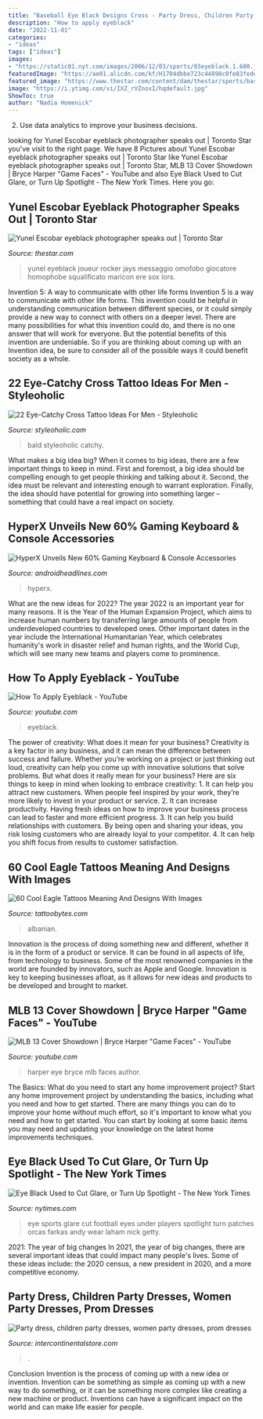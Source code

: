 ```yaml
---
title: "Baseball Eye Black Designs Cross - Party Dress, Children Party Dresses, Women Party Dresses, Prom Dresses"
description: "How to apply eyeblack"
date: "2022-11-01"
categories:
- "ideas"
tags: ["ideas"]
images:
- "https://static01.nyt.com/images/2006/12/03/sports/03eyeblack.1.600.jpg"
featuredImage: "https://ae01.alicdn.com/kf/H1704dbbe723c44898c0fe83fedee5d9dL/High-Quality-Travis-Scotts-X-6-Retro-Medium-Olive-Men-Basketball-Shoes-Denim-Tinker-Cactus-Oregon.jpg_640x640.jpg"
featured_image: "https://www.thestar.com/content/dam/thestar/sports/baseball/2012/09/21/yunel_escobar_eyeblack_photographer_speaks_out/yunelescobar.jpeg"
image: "https://i.ytimg.com/vi/IXZ_rVZnoxI/hqdefault.jpg"
ShowToc: true
author: "Nadia Homenick"
---
```



2. Use data analytics to improve your business decisions.

	

		
looking for Yunel Escobar eyeblack photographer speaks out | Toronto Star you've visit to the right page. We have 8 Pictures about Yunel Escobar eyeblack photographer speaks out | Toronto Star like Yunel Escobar eyeblack photographer speaks out | Toronto Star, MLB 13 Cover Showdown | Bryce Harper &quot;Game Faces&quot; - YouTube and also Eye Black Used to Cut Glare, or Turn Up Spotlight - The New York Times. Here you go:
		
    
## Yunel Escobar Eyeblack Photographer Speaks Out | Toronto Star

<img loading=lazy src="https://www.thestar.com/content/dam/thestar/sports/baseball/2012/09/21/yunel_escobar_eyeblack_photographer_speaks_out/yunelescobar.jpeg" onerror="this.onerror=null;this.src='https://tse4.mm.bing.net/th?id=OIP.bRG8RHmQHqY8qzRYp-Wj3QHaHa&amp;pid=15.1';" alt="Yunel Escobar eyeblack photographer speaks out | Toronto Star">

_Source: thestar.com_

>yunel eyeblack joueur rocker jays messaggio omofobo giocatore homophobe squalificato maricon ere sox lors. 

	

Invention 5: A way to communicate with other life forms
Invention 5 is a way to communicate with other life forms. This invention could be helpful in understanding communication between different species, or it could simply provide a new way to connect with others on a deeper level. There are many possibilities for what this invention could do, and there is no one answer that will work for everyone. But the potential benefits of this invention are undeniable. So if you are thinking about coming up with an Invention idea, be sure to consider all of the possible ways it could benefit society as a whole.

    
## 22 Eye-Catchy Cross Tattoo Ideas For Men - Styleoholic

<img loading=lazy src="https://i.styleoholic.com/2017/03/15-an-eagle-and-cross-tattoo-on-an-arm.jpg" onerror="this.onerror=null;this.src='https://tse1.mm.bing.net/th?id=OIP.7tvOyhvQoUGfjZhpbnnL2wHaJ4&amp;pid=15.1';" alt="22 Eye-Catchy Cross Tattoo Ideas For Men - Styleoholic">

_Source: styleoholic.com_

>bald styleoholic catchy. 

	

What makes a big idea big?
When it comes to big ideas, there are a few important things to keep in mind. First and foremost, a big idea should be compelling enough to get people thinking and talking about it. Second, the idea must be relevant and interesting enough to warrant exploration. Finally, the idea should have potential for growing into something larger – something that could have a real impact on society.

    
## HyperX Unveils New 60% Gaming Keyboard &amp; Console Accessories

<img loading=lazy src="https://www.androidheadlines.com/wp-content/uploads/2021/01/HyperX-Alloy-60-Mechanical-Gaming-Keyboard-2.jpg" onerror="this.onerror=null;this.src='https://tse3.mm.bing.net/th?id=OIP.Xa4-xlBF257gYt-96c5XHwHaEK&amp;pid=15.1';" alt="HyperX Unveils New 60% Gaming Keyboard &amp; Console Accessories">

_Source: androidheadlines.com_

>hyperx. 

	

What are the new ideas for 2022?
The year 2022 is an important year for many reasons. It is the Year of the Human Expansion Project, which aims to increase human numbers by transferring large amounts of people from underdeveloped countries to developed ones. Other important dates in the year include the International Humanitarian Year, which celebrates humanity's work in disaster relief and human rights, and the World Cup, which will see many new teams and players come to prominence.

    
## How To Apply Eyeblack - YouTube

<img loading=lazy src="https://i.ytimg.com/vi/IXZ_rVZnoxI/hqdefault.jpg" onerror="this.onerror=null;this.src='https://tse4.mm.bing.net/th?id=OIP.yRo27s52xcmtDBNirNnDUQHaFj&amp;pid=15.1';" alt="How To Apply Eyeblack - YouTube">

_Source: youtube.com_

>eyeblack. 

	

The power of creativity: What does it mean for your business?
Creativity is a key factor in any business, and it can mean the difference between success and failure. Whether you’re working on a project or just thinking out loud, creativity can help you come up with innovative solutions that solve problems. But what does it really mean for your business? Here are six things to keep in mind when looking to embrace creativity: 1. It can help you attract new customers. When people feel inspired by your work, they’re more likely to invest in your product or service. 2. It can increase productivity. Having fresh ideas on how to improve your business process can lead to faster and more efficient progress. 3. It can help you build relationships with customers. By being open and sharing your ideas, you risk losing customers who are already loyal to your competitor. 4. It can help you shift focus from results to customer satisfaction.

    
## 60 Cool Eagle Tattoos Meaning And Designs With Images

<img loading=lazy src="https://www.tattoobytes.com/wp-content/uploads/2015/11/albanian-eagle-tattoo-photos.jpg" onerror="this.onerror=null;this.src='https://tse4.mm.bing.net/th?id=OIP.Zpz62IaZkFw4kOfrXq5I-wHaFi&amp;pid=15.1';" alt="60 Cool Eagle Tattoos Meaning And Designs With Images">

_Source: tattoobytes.com_

>albanian. 

	

Innovation is the process of doing something new and different, whether it is in the form of a product or service. It can be found in all aspects of life, from technology to business. Some of the most renowned companies in the world are founded by innovators, such as Apple and Google. Innovation is key to keeping businesses afloat, as it allows for new ideas and products to be developed and brought to market.

    
## MLB 13 Cover Showdown | Bryce Harper &quot;Game Faces&quot; - YouTube

<img loading=lazy src="https://i.ytimg.com/vi/5Ynje3LxEEM/maxresdefault.jpg" onerror="this.onerror=null;this.src='https://tse2.mm.bing.net/th?id=OIP.YUPosLEZeKz1yyrIOm5_lAHaEK&amp;pid=15.1';" alt="MLB 13 Cover Showdown | Bryce Harper &quot;Game Faces&quot; - YouTube">

_Source: youtube.com_

>harper eye bryce mlb faces author. 

	

The Basics: What do you need to start any home improvement project?
Start any home improvement project by understanding the basics, including what you need and how to get started. There are many things you can do to improve your home without much effort, so it's important to know what you need and how to get started. You can start by looking at some basic items you may need and updating your knowledge on the latest home improvements techniques.

    
## Eye Black Used To Cut Glare, Or Turn Up Spotlight - The New York Times

<img loading=lazy src="https://static01.nyt.com/images/2006/12/03/sports/03eyeblack.1.600.jpg" onerror="this.onerror=null;this.src='https://tse3.mm.bing.net/th?id=OIP.yxekBdpoBnu1-8SmXu4JzwHaEU&amp;pid=15.1';" alt="Eye Black Used to Cut Glare, or Turn Up Spotlight - The New York Times">

_Source: nytimes.com_

>eye sports glare cut football eyes under players spotlight turn patches orcas farkas andy wear laham nick getty. 

	

2021: The year of big changes
In 2021, the year of big changes, there are several important ideas that could impact many people's lives. Some of these ideas include: the 2020 census, a new president in 2020, and a more competitive economy.

    
## Party Dress, Children Party Dresses, Women Party Dresses, Prom Dresses

<img loading=lazy src="https://ae01.alicdn.com/kf/H1704dbbe723c44898c0fe83fedee5d9dL/High-Quality-Travis-Scotts-X-6-Retro-Medium-Olive-Men-Basketball-Shoes-Denim-Tinker-Cactus-Oregon.jpg_640x640.jpg" onerror="this.onerror=null;this.src='https://tse4.mm.bing.net/th?id=OIP.KaL5XtuStHY1zWinwTeg6gHaHa&amp;pid=15.1';" alt="Party dress, children party dresses, women party dresses, prom dresses">

_Source: intercontinentalstore.com_

>. 

	

Conclusion
Invention is the process of coming up with a new idea or invention. Invention can be something as simple as coming up with a new way to do something, or it can be something more complex like creating a new machine or product. Inventions can have a significant impact on the world and can make life easier for people.

